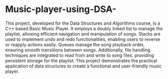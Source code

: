 # Music-player-using-DSA-

This project, developed for the Data Structures and Algorithms course, is a C++ based Basic Music Player. It employs a doubly linked list to manage the playlist, allowing efficient navigation and manipulation of songs. Stacks are used to implement undo and redo functionalities, enabling users to reverse or reapply actions easily. Queues manage the song playback order, ensuring smooth transitions between songs. Additionally, file handling techniques are integrated to read from and write to song files, providing persistent storage for the playlist. This project demonstrates the practical application of data structures to create a functional and user-friendly music player.
